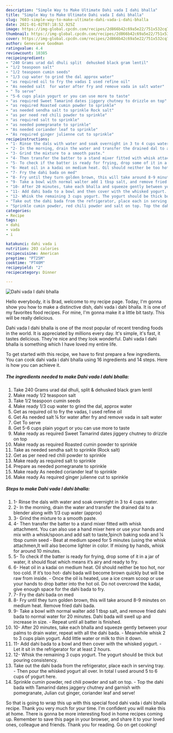 ```yaml
---
description: "Simple Way to Make Ultimate Dahi vada I dahi bhalla"
title: "Simple Way to Make Ultimate Dahi vada I dahi bhalla"
slug: 7603-simple-way-to-make-ultimate-dahi-vada-i-dahi-bhalla
date: 2021-01-02T07:18:52.925Z
image: https://img-global.cpcdn.com/recipes/2d866b42c69a5e22/751x532cq70/dahi-vada-i-dahi-bhalla-recipe-main-photo.jpg
thumbnail: https://img-global.cpcdn.com/recipes/2d866b42c69a5e22/751x532cq70/dahi-vada-i-dahi-bhalla-recipe-main-photo.jpg
cover: https://img-global.cpcdn.com/recipes/2d866b42c69a5e22/751x532cq70/dahi-vada-i-dahi-bhalla-recipe-main-photo.jpg
author: Genevieve Goodman
ratingvalue: 4.4
reviewcount: 10385
recipeingredient:
- "240 Grams urad dal dhuli split  dehusked black gram lentil"
- "1/2 teaspoon salt"
- "1/2 teaspoon cumin seeds"
- "1/3 cup water to grind the dal approx water"
- "as required oil to fry the vadas I used refine oil"
- "As needed salt  for water after fry and remove vada in salt water"
- " To serve"
- "5-6 cups plain yogurt or you can use more to taste"
- "as required Sweet Tamarind dates jiggery chutney to drizzle on top"
- "as required Roasted cumin powder to sprinkle"
- "as needed sendha salt to sprinkle Rock salt"
- "as per need red chili powder to sprinkle"
- "as required salt to sprinkle"
- "as needed pomegranate to sprinkle"
- "As needed coriander leaf to sprinkle"
- "As required ginger julienne cut to sprinkle"
recipeinstructions:
- "1- Rinse the dals with water and soak overnight in 3 to 4 cups water."
- "2- In the morning, drain the water and transfer the drained dal to a blender along with 1/3 cup water (approx)"
- "3- Grind the mixture to a smooth paste."
- "4- Then transfer the batter to a stand mixer fitted with whisk attachment. You can also use a hand mixer here or use your hands and mix with a whisk/spoon.and add salt to taste,1pinch baking soda and ¼ tbsp cumin seed Beat at medium speed for 5 minutes (using the whisk attachmen,It will also become lighter in color. If mixing by hands, whisk for around 10 minutes."
- "5- To check if the batter is ready for frying, drop some of it in a jar of water, it should float which means it’s airy and ready to fry."
- "6- Heat oil in a kadai on medium heat. Oil should neither be too hot, nor too cold. If it’s too hot- dahi bada will become brown quickly but will be raw from inside. Once the oil is heated, use a ice cream scoop or use your hands to drop batter into the hot oil. Do not overcrowd the kadai, give enough space for the dahi bada to fry."
- "7- Fry the dahi bada on med"
- "8- Fry until they turn golden brown, this will take around 8-9 minutes on medium heat. Remove fried dahi bada."
- "9- Take a bowl with normal walter add 1 tbsp salt, and remove fried dahi bada to normal water for 20 minutes. Dahi bada will swell up and increase in size. Repeat until all batter is finished."
- "10- After 20 minutes, take each bhalla and squeeze gently between your palms to drain water, repeat with all the dahi bada. Meanwhile whisk 2 to 3 cups plain yogurt. Add little water or milk to thin it down."
- "11- Add dahi bada to a bowl and then cover with the whisked yogurt. Let it sit in the refrigerator for at least 2 hours."
- "12- Whisk the remaining 3 cups yogurt. The yogurt should be thick but pouring consistency."
- "Take out the dahi bada from the refrigerator, place each in serving tray. Then pour the whisked yogurt all over. In total I used around 5 to 6 cups of yogurt here."
- "Sprinkle cumin powder, red chili powder and salt on top. Top the dahi bada with Tamarind dates jaggery chutney and garnish with pomegranate, Julian cut ginger, coriander leaf and serve!"
categories:
- Recipe
tags:
- dahi
- vada
- i

katakunci: dahi vada i 
nutrition: 203 calories
recipecuisine: American
preptime: "PT25M"
cooktime: "PT40M"
recipeyield: "2"
recipecategory: Dinner

---
```



![Dahi vada I dahi bhalla](https://img-global.cpcdn.com/recipes/2d866b42c69a5e22/751x532cq70/dahi-vada-i-dahi-bhalla-recipe-main-photo.jpg)

Hello everybody, it is Brad, welcome to my recipe page. Today, I'm gonna show you how to make a distinctive dish, dahi vada i dahi bhalla. It is one of my favorites food recipes. For mine, I'm gonna make it a little bit tasty. This will be really delicious.



Dahi vada I dahi bhalla is one of the most popular of recent trending foods in the world. It is appreciated by millions every day. It's simple, it's fast, it tastes delicious. They're nice and they look wonderful. Dahi vada I dahi bhalla is something which I have loved my entire life.


To get started with this recipe, we have to first prepare a few ingredients. You can cook dahi vada i dahi bhalla using 16 ingredients and 14 steps. Here is how you can achieve it.

<!--inarticleads1-->

##### The ingredients needed to make Dahi vada I dahi bhalla:

1. Take 240 Grams urad dal dhuli, split &amp; dehusked black gram lentil
1. Make ready 1/2 teaspoon salt
1. Take 1/2 teaspoon cumin seeds
1. Make ready 1/3 cup water to grind the dal, approx water
1. Get as required oil to fry the vadas, I used refine oil
1. Get As needed salt ¼ for water after fry and remove vada in salt water
1. Get  To serve
1. Get 5-6 cups plain yogurt or you can use more to taste
1. Make ready as required Sweet Tamarind dates jiggery chutney to drizzle on top
1. Make ready as required Roasted cumin powder to sprinkle
1. Take as needed sendha salt to sprinkle (Rock salt)
1. Get as per need red chili powder to sprinkle
1. Make ready as required salt to sprinkle
1. Prepare as needed pomegranate to sprinkle
1. Make ready As needed coriander leaf to sprinkle
1. Make ready As required ginger julienne cut to sprinkle




<!--inarticleads2-->

##### Steps to make Dahi vada I dahi bhalla:

1. 1- Rinse the dals with water and soak overnight in 3 to 4 cups water.
1. 2- In the morning, drain the water and transfer the drained dal to a blender along with 1/3 cup water (approx)
1. 3- Grind the mixture to a smooth paste.
1. 4- Then transfer the batter to a stand mixer fitted with whisk attachment. You can also use a hand mixer here or use your hands and mix with a whisk/spoon.and add salt to taste,1pinch baking soda and ¼ tbsp cumin seed - Beat at medium speed for 5 minutes (using the whisk attachmen,It will also become lighter in color. If mixing by hands, whisk for around 10 minutes.
1. 5- To check if the batter is ready for frying, drop some of it in a jar of water, it should float which means it’s airy and ready to fry.
1. 6- Heat oil in a kadai on medium heat. Oil should neither be too hot, nor too cold. If it’s too hot- dahi bada will become brown quickly but will be raw from inside. - Once the oil is heated, use a ice cream scoop or use your hands to drop batter into the hot oil. Do not overcrowd the kadai, give enough space for the dahi bada to fry.
1. 7- Fry the dahi bada on med
1. 8- Fry until they turn golden brown, this will take around 8-9 minutes on medium heat. Remove fried dahi bada.
1. 9- Take a bowl with normal walter add 1 tbsp salt, and remove fried dahi bada to normal water for 20 minutes. Dahi bada will swell up and increase in size. - Repeat until all batter is finished.
1. 10- After 20 minutes, take each bhalla and squeeze gently between your palms to drain water, repeat with all the dahi bada. - Meanwhile whisk 2 to 3 cups plain yogurt. Add little water or milk to thin it down.
1. 11- Add dahi bada to a bowl and then cover with the whisked yogurt. - Let it sit in the refrigerator for at least 2 hours.
1. 12- Whisk the remaining 3 cups yogurt. The yogurt should be thick but pouring consistency.
1. Take out the dahi bada from the refrigerator, place each in serving tray. - Then pour the whisked yogurt all over. In total I used around 5 to 6 cups of yogurt here.
1. Sprinkle cumin powder, red chili powder and salt on top. - Top the dahi bada with Tamarind dates jaggery chutney and garnish with pomegranate, Julian cut ginger, coriander leaf and serve!




So that is going to wrap this up with this special food dahi vada i dahi bhalla recipe. Thank you very much for your time. I'm confident you will make this at home. There is gonna be more interesting food in home recipes coming up. Remember to save this page in your browser, and share it to your loved ones, colleague and friends. Thank you for reading. Go on get cooking!

